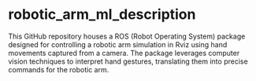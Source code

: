 # robotic_arm_ml_description
This GitHub repository houses a ROS (Robot Operating System) package designed for controlling a robotic arm simulation in Rviz using hand movements captured from a camera. The package leverages computer vision techniques to interpret hand gestures, translating them into precise commands for the robotic arm.
